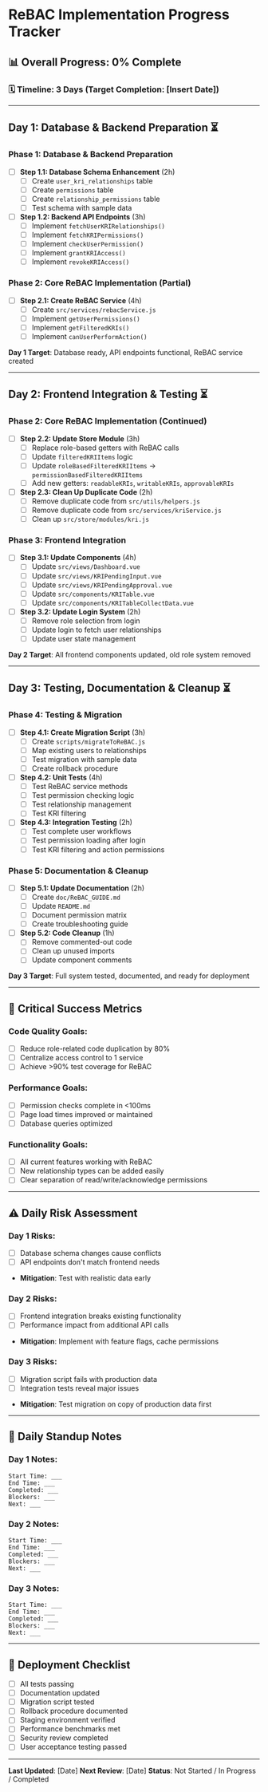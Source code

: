 # ReBAC Implementation Progress Tracker

## 📊 Overall Progress: 0% Complete

### 🗓️ Timeline: 3 Days (Target Completion: [Insert Date])

---

## Day 1: Database & Backend Preparation ⏳

### Phase 1: Database & Backend Preparation
- [ ] **Step 1.1: Database Schema Enhancement** (2h)
  - [ ] Create `user_kri_relationships` table
  - [ ] Create `permissions` table  
  - [ ] Create `relationship_permissions` table
  - [ ] Test schema with sample data

- [ ] **Step 1.2: Backend API Endpoints** (3h)
  - [ ] Implement `fetchUserKRIRelationships()`
  - [ ] Implement `fetchKRIPermissions()`
  - [ ] Implement `checkUserPermission()`
  - [ ] Implement `grantKRIAccess()`
  - [ ] Implement `revokeKRIAccess()`

### Phase 2: Core ReBAC Implementation (Partial)
- [ ] **Step 2.1: Create ReBAC Service** (4h)
  - [ ] Create `src/services/rebacService.js`
  - [ ] Implement `getUserPermissions()`
  - [ ] Implement `getFilteredKRIs()`
  - [ ] Implement `canUserPerformAction()`

**Day 1 Target**: Database ready, API endpoints functional, ReBAC service created

---

## Day 2: Frontend Integration & Testing ⏳

### Phase 2: Core ReBAC Implementation (Continued)
- [ ] **Step 2.2: Update Store Module** (3h)
  - [ ] Replace role-based getters with ReBAC calls
  - [ ] Update `filteredKRIItems` logic
  - [ ] Update `roleBasedFilteredKRIItems` → `permissionBasedFilteredKRIItems`
  - [ ] Add new getters: `readableKRIs`, `writableKRIs`, `approvableKRIs`

- [ ] **Step 2.3: Clean Up Duplicate Code** (2h)
  - [ ] Remove duplicate code from `src/utils/helpers.js`
  - [ ] Remove duplicate code from `src/services/kriService.js` 
  - [ ] Clean up `src/store/modules/kri.js`

### Phase 3: Frontend Integration
- [ ] **Step 3.1: Update Components** (4h)
  - [ ] Update `src/views/Dashboard.vue`
  - [ ] Update `src/views/KRIPendingInput.vue`
  - [ ] Update `src/views/KRIPendingApproval.vue`
  - [ ] Update `src/components/KRITable.vue`
  - [ ] Update `src/components/KRITableCollectData.vue`

- [ ] **Step 3.2: Update Login System** (2h)
  - [ ] Remove role selection from login
  - [ ] Update login to fetch user relationships
  - [ ] Update user state management

**Day 2 Target**: All frontend components updated, old role system removed

---

## Day 3: Testing, Documentation & Cleanup ⏳

### Phase 4: Testing & Migration
- [ ] **Step 4.1: Create Migration Script** (3h)
  - [ ] Create `scripts/migrateToReBAC.js`
  - [ ] Map existing users to relationships
  - [ ] Test migration with sample data
  - [ ] Create rollback procedure

- [ ] **Step 4.2: Unit Tests** (4h)
  - [ ] Test ReBAC service methods
  - [ ] Test permission checking logic
  - [ ] Test relationship management
  - [ ] Test KRI filtering

- [ ] **Step 4.3: Integration Testing** (2h)
  - [ ] Test complete user workflows
  - [ ] Test permission loading after login
  - [ ] Test KRI filtering and action permissions

### Phase 5: Documentation & Cleanup
- [ ] **Step 5.1: Update Documentation** (2h)
  - [ ] Create `doc/ReBAC_GUIDE.md`
  - [ ] Update `README.md` 
  - [ ] Document permission matrix
  - [ ] Create troubleshooting guide

- [ ] **Step 5.2: Code Cleanup** (1h)
  - [ ] Remove commented-out code
  - [ ] Clean up unused imports
  - [ ] Update component comments

**Day 3 Target**: Full system tested, documented, and ready for deployment

---

## 🎯 Critical Success Metrics

### Code Quality Goals:
- [ ] Reduce role-related code duplication by 80%
- [ ] Centralize access control to 1 service  
- [ ] Achieve >90% test coverage for ReBAC

### Performance Goals:
- [ ] Permission checks complete in <100ms
- [ ] Page load times improved or maintained
- [ ] Database queries optimized

### Functionality Goals:
- [ ] All current features working with ReBAC
- [ ] New relationship types can be added easily
- [ ] Clear separation of read/write/acknowledge permissions

---

## ⚠️ Daily Risk Assessment

### Day 1 Risks:
- [ ] Database schema changes cause conflicts
- [ ] API endpoints don't match frontend needs
- **Mitigation**: Test with realistic data early

### Day 2 Risks:  
- [ ] Frontend integration breaks existing functionality
- [ ] Performance impact from additional API calls
- **Mitigation**: Implement with feature flags, cache permissions

### Day 3 Risks:
- [ ] Migration script fails with production data
- [ ] Integration tests reveal major issues
- **Mitigation**: Test migration on copy of production data first

---

## 📝 Daily Standup Notes

### Day 1 Notes:
```
Start Time: ___
End Time: ___
Completed: ___
Blockers: ___
Next: ___
```

### Day 2 Notes:
```
Start Time: ___
End Time: ___
Completed: ___
Blockers: ___
Next: ___
```

### Day 3 Notes:
```
Start Time: ___
End Time: ___
Completed: ___
Blockers: ___
Next: ___
```

---

## 🚀 Deployment Checklist

- [ ] All tests passing
- [ ] Documentation updated
- [ ] Migration script tested
- [ ] Rollback procedure documented
- [ ] Staging environment verified
- [ ] Performance benchmarks met
- [ ] Security review completed
- [ ] User acceptance testing passed

---

**Last Updated**: [Date]
**Next Review**: [Date]
**Status**: Not Started / In Progress / Completed 